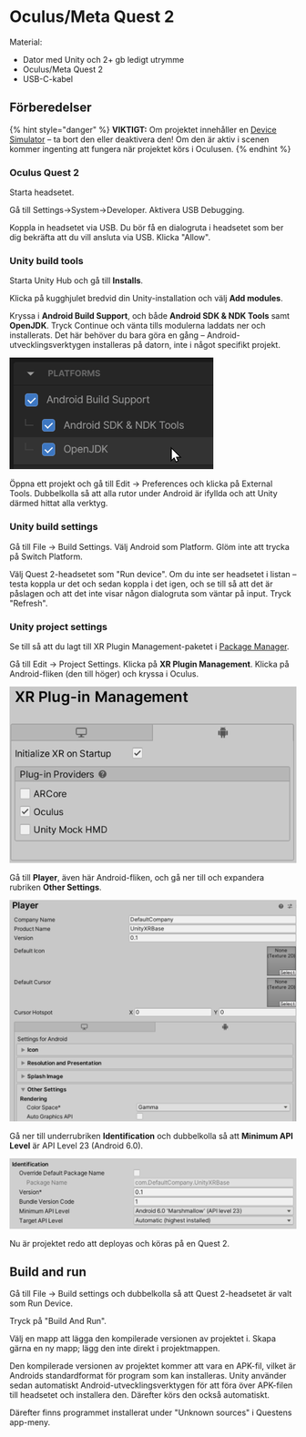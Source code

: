 # Oculus/Meta Quest 2

Material:

* Dator med Unity och 2+ gb ledigt utrymme
* Oculus/Meta Quest 2
* USB-C-kabel

## Förberedelser

{% hint style="danger" %}
**VIKTIGT:** Om projektet innehåller en [Device Simulator](device-simulator.md) – ta bort den eller deaktivera den! Om den är aktiv i scenen kommer ingenting att fungera när projektet körs i Oculusen.
{% endhint %}

### Oculus Quest 2

Starta headsetet.

Gå till Settings->System->Developer. Aktivera USB Debugging.

Koppla in headsetet via USB. Du bör få en dialogruta i headsetet som ber dig bekräfta att du vill ansluta via USB. Klicka "Allow".

### Unity build tools

Starta Unity Hub och gå till **Installs**.

Klicka på kugghjulet bredvid din Unity-installation och välj **Add modules**.

Kryssa i **Android Build Support**, och både **Android SDK & NDK Tools** samt **OpenJDK**. Tryck Continue och vänta tills modulerna laddats ner och installerats. Det här behöver du bara göra en gång – Android-utvecklingsverktygen installeras på datorn, inte i något specifikt projekt.

![](<../../.gitbook/assets/image (8).png>)

Öppna ett projekt och gå till Edit -> Preferences och klicka på External Tools. Dubbelkolla så att alla rutor under Android är ifyllda och att Unity därmed hittat alla verktyg.

### Unity build settings

Gå till File -> Build Settings. Välj Android som Platform. Glöm inte att trycka på Switch Platform.

Välj Quest 2-headsetet som "Run device". Om du inte ser headsetet i listan – testa koppla ur det och sedan koppla i det igen, och se till så att det är påslagen och att det inte visar någon dialogruta som väntar på input. Tryck "Refresh".

### Unity project settings

Se till så att du lagt till XR Plugin Management-paketet i [Package Manager](../../andra-funktioner/package-manager.md).

Gå till Edit -> Project Settings. Klicka på **XR Plugin Management**. Klicka på Android-fliken (den till höger) och kryssa i Oculus.

![](<../../.gitbook/assets/image (4) (1) (1).png>)

Gå till **Player**, även här Android-fliken, och gå ner till och expandera rubriken **Other Settings**.

![](<../../.gitbook/assets/image (22).png>)

Gå ner till underrubriken **Identification** och dubbelkolla så att **Minimum API Level** är API Level 23 (Android 6.0).

![](<../../.gitbook/assets/image (3) (1) (1) (1).png>)

Nu är projektet redo att deployas och köras på en Quest 2.

## Build and run

Gå till File -> Build settings och dubbelkolla så att Quest 2-headsetet är valt som Run Device.

Tryck på "Build And Run".

Välj en mapp att lägga den kompilerade versionen av projektet i. Skapa gärna en ny mapp; lägg den inte direkt i projektmappen.

Den kompilerade versionen av projektet kommer att vara en APK-fil, vilket är Androids standardformat för program som kan installeras. Unity använder sedan automatiskt Android-utvecklingsverktygen för att föra över APK-filen till headsetet och installera den. Därefter körs den också automatiskt.

Därefter finns programmet installerat under "Unknown sources" i Questens app-meny.


